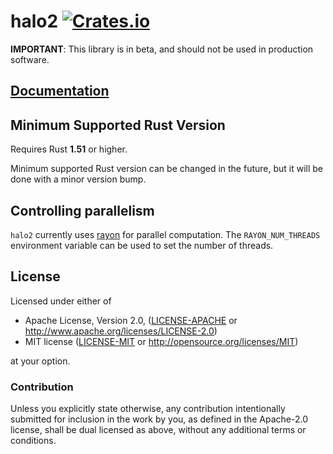 # halo2 [![Crates.io](https://img.shields.io/crates/v/halo2.svg)](https://crates.io/crates/halo2) #

**IMPORTANT**: This library is in beta, and should not be used in production software.

## [Documentation](https://docs.rs/halo2)

## Minimum Supported Rust Version

Requires Rust **1.51** or higher.

Minimum supported Rust version can be changed in the future, but it will be done with a
minor version bump.

## Controlling parallelism

`halo2` currently uses [rayon](https://github.com/rayon-rs/rayon) for parallel computation.
The `RAYON_NUM_THREADS` environment variable can be used to set the number of threads.

## License

Licensed under either of

 * Apache License, Version 2.0, ([LICENSE-APACHE](LICENSE-APACHE) or
   http://www.apache.org/licenses/LICENSE-2.0)
 * MIT license ([LICENSE-MIT](LICENSE-MIT) or http://opensource.org/licenses/MIT)

at your option.

### Contribution

Unless you explicitly state otherwise, any contribution intentionally
submitted for inclusion in the work by you, as defined in the Apache-2.0
license, shall be dual licensed as above, without any additional terms or
conditions.
